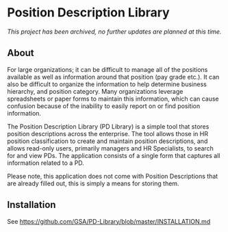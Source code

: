 # Position Description Library

_This project has been archived, no further updates are planned at this time._

## About

For large organizations; it can be difficult to manage all of the positions available as well as information around that position (pay grade etc.). It can also be difficult to organize the information to help determine business hierarchy, and position category. Many organizations leverage spreadsheets or paper forms to maintain this information, which can cause confusion because of the inability to easily report on or find position information.

The Position Description Library (PD Library) is a simple tool that stores position descriptions across the enterprise. The tool allows those in HR position classification to create and maintain position descriptions, and allows read-only users, primarily managers and HR Specialists, to search for and view PDs. The application consists of a single form that captures all information related to a PD.

Please note, this application does not come with Position Descriptions that are already filled out, this is simply a means for storing them.

## Installation

See https://github.com/GSA/PD-Library/blob/master/INSTALLATION.md
